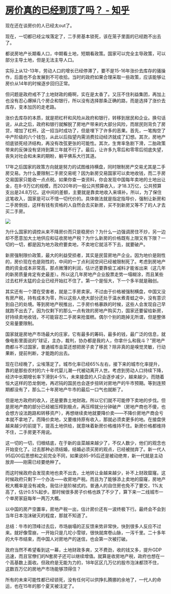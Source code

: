 # [房价真的已经到顶了吗？ - 知乎](https://www.zhihu.com/question/340712338/answer/2295421806)

现在还在谈房价的人已经太out了。

现在，一切都已经尘埃落定了，二手房基本锁死，该在笼子里面的已经跑不出去了。

都说房地产长期看人口，中期看土地，短期看政策。国家可以完全主导政策，可以部分主导土地，但是无法主导人口。

实际上从12-13年，劳动人口的增长已经停滞了，要不是15-16年涨价去库存的骚操作，后面也不会发展到不可收拾。当时的政府如果合理采取一些政策，应该能够让房价从14年的时候逐步回归正常。

但问题是政府戒不了土地财政的瘾啊，实在是太香了。又压不住利益集团，再加上也没有忍心爆掉几个房企和银行，所以没有选择那条正确的路，而是选择了涨价去库存，变本加厉的走老路。

涨价去库存的本质，就是把杠杆和风险从政府和银行，转移到居民和企业。换句话说，从此之后，政府和银行就解脱了房地产带来的大部分风险，而居民则背负了房贷，增加了杠杆。这一招当时成功了，但是埋下了许多的恶果。首先，一笔掏空了中产阶级的六个钱包，从此以后指望内需消费拉动经济就成了幻想。其次，房地产彻底锁死经济结构，再没有改弦更张的可能性。其次，生育率急剧下滑，二胎政策带来的反弹没有坚持到第三年就不行了。最后，让许多九零后和零零后彻底失望，丧失对社会和未来的期盼，躺平佛系大行其道。

17年之后国家的政策方向就是努力的试图维持横盘，同时限制房产交易尤其是二手房交易。为什么要限制二手房交易呢？因为新房交易国家可以卖地收钱，而二手房交易国家只能收一点点税。如果你查一查资料，你会发现中国每年卖地的土地出让金，在8-9万亿的规模，而2020年的一般公共预算收入，才18.3万亿，公共预算支出是24.8万亿。这中间的差额，主要就是靠卖地收入来填补。所以，为了保住这笔收入，国家是可以不惜一切代价的。具体做法就是指定指导价，强制让新房和二手房倒挂，这样有钱有资格的人自然会去买新房，买不到新房又等不了的人才去买二手房。

![](https://pic3.zhimg.com/50/v2-c84750060aafa4d87bcefd8fa6ad0e78_720w.jpg?source=1940ef5c)

为什么国家的调控从来不降房价而只是稳房价？为什么一边强调房住不炒，另一边却不愿意加大土地供应和征收房地产税？为什么新房的价格既有上限又有下限？一切的一切，都是因为地方政府要卖地，不卖地它就活不下去，就要破产。

新房强制限价政策，最大的利益受损者，其实是民营房地产企业。因为地价是刚性的，房价现在也是刚性的，中间的一丁点利润空间已经被限制死了。考虑到房地产商的资金成本非常高，那点微薄的利润，估计还要靠偷工减料才能省出来（这几年的新房质量肯定有史最差）。所以这几年房地产企业股票走势一塌糊涂，而且某些过去杠杆太猛的企业已经开始扛不住了。第一个是恒大，下一个多半就是融创。

其实还有一个潜在受害者，就是二手房卖家。不过由于价格被强制横盘，中国又没有房产税，持有成本为零，所以这些人绝大部分还处于温水煮青蛙之中，没有意识到自己的处境。等到房地产税推出，二手房价格暴跌的时候，这些人会发现自己早就跑不出去了。因为仅剩下的那么一点有效的房地产购买力，国家还要留给新房，好持续卖地收钱，不可能容忍二手房来抢蛋糕。偶尔个别的跑掉无所谓，但是整体交易量要限制。

国家就是房地产市场最大的庄家，它有最多的筹码，最多的钱，最广泛的信息，就像电影里面说的“球证，主办，裁判，协办都是我的人，你拿什么和我斗？”房地产商都斗不过国家，普通城市韭菜还想把房子卖了移民？除非真的是嗅觉灵敏，行动果断，提前判断，才能跑的出去。

现在已经晚了，尘埃落定了。城市化率已经65%左右，接下来的城市化率提升，靠的是那些农村的六十年代婴儿潮一代被动离开人世。考虑到劳动人口持续下降，经济中长期增长率下滑到4-5%，未来接盘的人只会逐步减少，越来越少。而随着恒大这样的恐龙倒地，再迟钝的国民也会逐步扭转对房地产的牛市预期。等到连预期都没有了，那么二十年房地产牛市的最后一口气也就断了。

但是地方政府的收入，还是要靠土地财政。所以它们就不可能停下卖地的步伐。但是房地产商的部分已经被压榨到极点，再压榨就分分钟破产（房地产商也不傻，也会想方设法跑路和转移资产），再想继续卖地就要降价卖——不降价房地产商会亏本就不拿地了。而降价卖地，又要维持原有收入，那就必须卖更多的地。在接盘侠越来越少的前提下，提高土地供给，就意味着新房价格维持不住。新房价格都维持不住，二手房更不用说。

这一切的一切，归根结底，在于新的韭菜越来越少了，不仅人数少，他们的观念也开始变化了。过去那种必须结婚，结婚必须买房的观点，已经被抛弃了。新一代人95后00后思想和之前完全不同，如果说85-95后还是被动绝育，新一代就是主动放弃——刚需已经要绝种了。

而这时候政府会发现卖地也卖不出去，土地转让金越来越少，补不上财政窟窿。这时候政府只剩下一个办法——收房地产税。而且为了能够添上卖地的窟窿，房地产税大概率是没有减免，我估计是阶梯式的。普通人的自住房也免不了要交，1%太高了，估计0.5%起步。那时候很多房子价格也跌了不少了，算下来一二线城市一个单房家庭每年一两万大概。

以中国的房产空置率，房地产税一出，估计房价还有一波终极下行。最终会不会到当年日本泡沫破灭的程度，那就不知道了。

总结：牛市的顶峰过去后，市场崩塌的正反馈来势非常快，快到很多人反应不过来。就好像雪崩，一开始只是几坨小雪球，很快就席卷山脉，一泻千里。二十多年的大牛市结束，而中国人对房地产的迷信，也会第一次被打破。

政府当然不希望看到这一幕，土地财政多爽，又不费劲，收的钱又多，提升GDP迅速，而且官僚们的N套房子还可以继续增值。就算是收房地产税，政府也想在一个高基数上面收。但政府是无能为力的，18年区区几万亿的股市泡沫都顶不住，这数百万亿的房地产市场能够顶得住？

所有的未来可能性都已经锁死，没有任何可以供挣扎腾挪的余地了，一代人的命运，也在15年的那个夏天被注定了。
